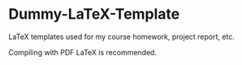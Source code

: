 # Dummy-LaTeX-Template
LaTeX templates used for my course homework, project report, etc.

Compiling with PDF LaTeX is recommended.
